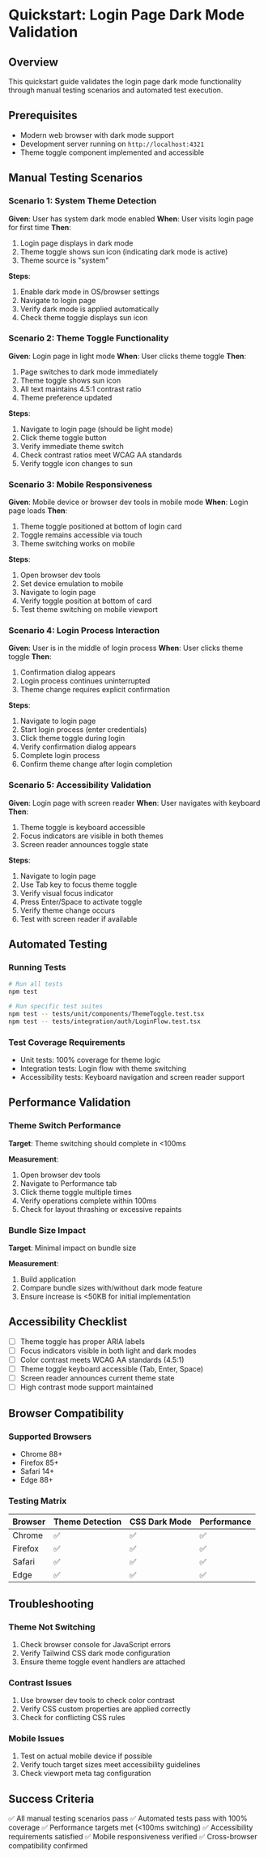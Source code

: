 # Quickstart: Login Page Dark Mode Validation

## Overview
This quickstart guide validates the login page dark mode functionality through manual testing scenarios and automated test execution.

## Prerequisites
- Modern web browser with dark mode support
- Development server running on `http://localhost:4321`
- Theme toggle component implemented and accessible

## Manual Testing Scenarios

### Scenario 1: System Theme Detection
**Given**: User has system dark mode enabled
**When**: User visits login page for first time
**Then**:
1. Login page displays in dark mode
2. Theme toggle shows sun icon (indicating dark mode is active)
3. Theme source is "system"

**Steps**:
1. Enable dark mode in OS/browser settings
2. Navigate to login page
3. Verify dark mode is applied automatically
4. Check theme toggle displays sun icon

### Scenario 2: Theme Toggle Functionality
**Given**: Login page in light mode
**When**: User clicks theme toggle
**Then**:
1. Page switches to dark mode immediately
2. Theme toggle shows sun icon
3. All text maintains 4.5:1 contrast ratio
4. Theme preference updated

**Steps**:
1. Navigate to login page (should be light mode)
2. Click theme toggle button
3. Verify immediate theme switch
4. Check contrast ratios meet WCAG AA standards
5. Verify toggle icon changes to sun

### Scenario 3: Mobile Responsiveness
**Given**: Mobile device or browser dev tools in mobile mode
**When**: Login page loads
**Then**:
1. Theme toggle positioned at bottom of login card
2. Toggle remains accessible via touch
3. Theme switching works on mobile

**Steps**:
1. Open browser dev tools
2. Set device emulation to mobile
3. Navigate to login page
4. Verify toggle position at bottom of card
5. Test theme switching on mobile viewport

### Scenario 4: Login Process Interaction
**Given**: User is in the middle of login process
**When**: User clicks theme toggle
**Then**:
1. Confirmation dialog appears
2. Login process continues uninterrupted
3. Theme change requires explicit confirmation

**Steps**:
1. Navigate to login page
2. Start login process (enter credentials)
3. Click theme toggle during login
4. Verify confirmation dialog appears
5. Complete login process
6. Confirm theme change after login completion

### Scenario 5: Accessibility Validation
**Given**: Login page with screen reader
**When**: User navigates with keyboard
**Then**:
1. Theme toggle is keyboard accessible
2. Focus indicators are visible in both themes
3. Screen reader announces toggle state

**Steps**:
1. Navigate to login page
2. Use Tab key to focus theme toggle
3. Verify visual focus indicator
4. Press Enter/Space to activate toggle
5. Verify theme change occurs
6. Test with screen reader if available

## Automated Testing

### Running Tests
```bash
# Run all tests
npm test

# Run specific test suites
npm test -- tests/unit/components/ThemeToggle.test.tsx
npm test -- tests/integration/auth/LoginFlow.test.tsx
```

### Test Coverage Requirements
- Unit tests: 100% coverage for theme logic
- Integration tests: Login flow with theme switching
- Accessibility tests: Keyboard navigation and screen reader support

## Performance Validation

### Theme Switch Performance
**Target**: Theme switching should complete in <100ms

**Measurement**:
1. Open browser dev tools
2. Navigate to Performance tab
3. Click theme toggle multiple times
4. Verify operations complete within 100ms
5. Check for layout thrashing or excessive repaints

### Bundle Size Impact
**Target**: Minimal impact on bundle size

**Measurement**:
1. Build application
2. Compare bundle sizes with/without dark mode feature
3. Ensure increase is <50KB for initial implementation

## Accessibility Checklist

- [ ] Theme toggle has proper ARIA labels
- [ ] Focus indicators visible in both light and dark modes
- [ ] Color contrast meets WCAG AA standards (4.5:1)
- [ ] Theme toggle keyboard accessible (Tab, Enter, Space)
- [ ] Screen reader announces current theme state
- [ ] High contrast mode support maintained

## Browser Compatibility

### Supported Browsers
- Chrome 88+
- Firefox 85+
- Safari 14+
- Edge 88+

### Testing Matrix
| Browser | Theme Detection | CSS Dark Mode | Performance |
|---------|----------------|---------------|-------------|
| Chrome  | ✅            | ✅           | ✅         |
| Firefox | ✅            | ✅           | ✅         |
| Safari  | ✅            | ✅           | ✅         |
| Edge    | ✅            | ✅           | ✅         |

## Troubleshooting

### Theme Not Switching
1. Check browser console for JavaScript errors
2. Verify Tailwind CSS dark mode configuration
3. Ensure theme toggle event handlers are attached

### Contrast Issues
1. Use browser dev tools to check color contrast
2. Verify CSS custom properties are applied correctly
3. Check for conflicting CSS rules

### Mobile Issues
1. Test on actual mobile device if possible
2. Verify touch target sizes meet accessibility guidelines
3. Check viewport meta tag configuration

## Success Criteria

✅ All manual testing scenarios pass
✅ Automated tests pass with 100% coverage
✅ Performance targets met (<100ms switching)
✅ Accessibility requirements satisfied
✅ Mobile responsiveness verified
✅ Cross-browser compatibility confirmed
